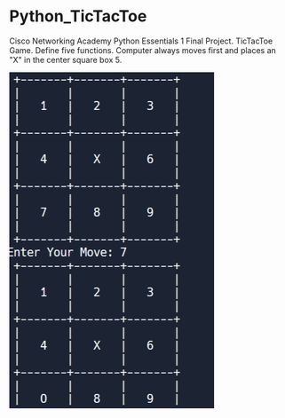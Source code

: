 # Python_TicTacToe

Cisco Networking Academy Python Essentials 1 Final Project.  TicTacToe Game.  Define five functions.  Computer always moves first and places an "X" in the center square box 5.

![](https://github.com/Sarah269/Python_TicTacToe/blob/main/Python_TicTacToe.png)
